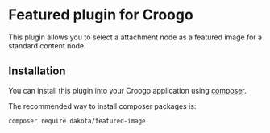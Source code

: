 # Featured plugin for Croogo

This plugin allows you to select a attachment node as a featured image for a
standard content node.

## Installation

You can install this plugin into your Croogo application using [composer](http://getcomposer.org).

The recommended way to install composer packages is:

```
composer require dakota/featured-image
```

